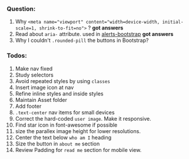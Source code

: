 ### Question:
1. Why `<meta name="viewport" content="width=device-width, initial-scale=1, shrink-to-fit=no">` ? **got answers**
1. Read about `aria-` attribute. used in [alerts-bootstrap](https://getbootstrap.com/docs/4.0/components/alerts/#dismissing) **got answers**
1. Why I couldn't `.rounded-pill` the buttons in Bootstrap?


### Todos:
1. Make nav fixed
1. Study selectors
1. Avoid repeated styles by using `classes`
1. Insert image icon at nav
1. Refine inline styles and inside styles
1. Maintain Asset folder 
1. Add footer
1. `.text-center` nav items for small devices
1. Correct the hard-coded `user image`. Make it responsive.
1. Find star icon in font-awesome if possible
1. size the parallex image height for lower resolutions.
1. Center the text below `who am I` heading
1. Size the button in `about me` section
1. Review Padding for `read me` section for mobile view.
